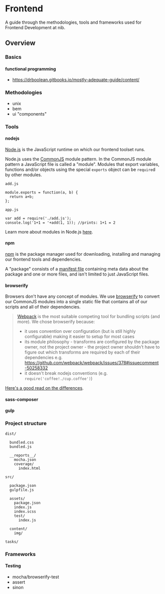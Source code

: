 # Frontend

A guide through the methodologies, tools and frameworks used for Frontend Development at nib.

## Overview

### Basics

#### functional programming

- https://drboolean.gitbooks.io/mostly-adequate-guide/content/

### Methodologies

- unix
- bem
- ui "components"

### Tools

#### nodejs

[Node.js](https://nodejs.org/en/) is the JavaScript runtime on which our frontend toolset runs. 

Node.js uses the [CommonJS](http://wiki.commonjs.org/wiki/Modules/1.1) module pattern. In the CommonJS module pattern a JavaScript file is called a "module". 
Modules that export variables, functions and/or objects using the special `exports` object can be `require`d by other modules.

`add.js`
  
    module.exports = function(a, b) {
      return a+b;
    };
    
`app.js`

    var add = require('./add.js');
    console.log('1+1 = '+add(1, 1)); //prints: 1+1 = 2

Learn more about modules in Node.js [here](https://nodejs.org/docs/latest/api/modules.html).

#### npm

[npm](https://www.npmjs.com/) is the package manager used for downloading, installing and managing our frontend tools and dependencies.

A "package" consists of a [manifest file](https://docs.npmjs.com/files/package.json) containing meta data about the package and one or more files, and isn't limited to just JavaScript files.

#### browserify

Browsers don't have any concept of modules. We use [browserify](http://browserify.org/) to convert our CommonJS modules into a single static file that contains all of our scripts and all of their dependencies.

> [Webpack](https://webpack.github.io/) is the most suitable competing tool for bundling scripts (and more). We chose browserify because:
>
> - it uses convention over configuration (but is still highly configurable) making it easier to setup for most cases
> - its module philosophy - transforms are configured by the package owner, not the project owner - the project owner shouldn't have to figure out which transforms are required by each of their dependencies e.g. https://github.com/webpack/webpack/issues/378#issuecomment-50258332
> - it doesn't break nodejs conventions (e.g. `require('coffee!./cup.coffee')`)

[Here's a good read on the differences](http://blog.namangoel.com/browserify-vs-webpack-js-drama).

#### sass-composer



#### gulp

### Project structure
    
    dist/
    
      bundled.css
      bundled.js
      
      __reports__/
        mocha.json
        coverage/
          index.html

    src/
        
      package.json
      gulpfile.js
    
      assets/
        package.json
        index.js
        index.scss
        test/
          index.js
      
      content/
        img/
        
    tasks/



### Frameworks

#### Testing
- mocha/browserify-test
- assert
- sinon